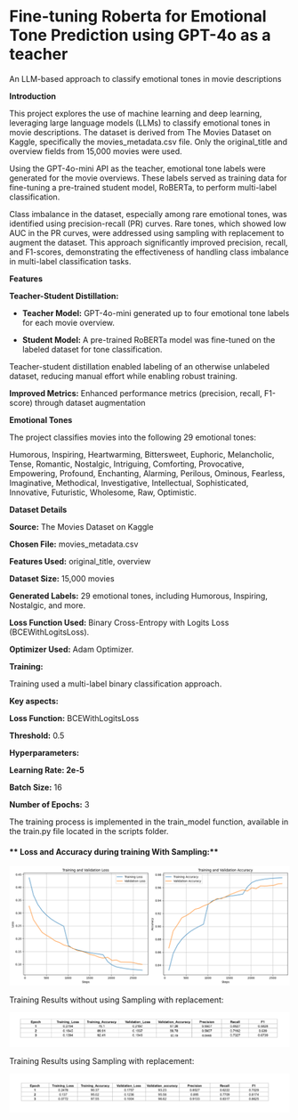 # Fine-tuning Roberta for Emotional Tone Prediction using GPT-4o as a teacher
An LLM-based approach to classify emotional tones in movie descriptions

**Introduction**

This project explores the use of machine learning and deep learning, leveraging large language models (LLMs) to classify emotional tones in movie descriptions. The dataset is derived from The Movies Dataset on Kaggle, specifically the movies_metadata.csv file. Only the original_title and overview fields from 15,000 movies were used.

Using the GPT-4o-mini API as the teacher, emotional tone labels were generated for the movie overviews. These labels served as training data for fine-tuning a pre-trained student model, RoBERTa, to perform multi-label classification.

Class imbalance in the dataset, especially among rare emotional tones, was identified using precision-recall (PR) curves. Rare tones, which showed low AUC in the PR curves, were addressed using sampling with replacement to augment the dataset. This approach significantly improved precision, recall, and F1-scores, demonstrating the effectiveness of handling class imbalance in multi-label classification tasks.

**Features**

**Teacher-Student Distillation:**

* **Teacher Model:** GPT-4o-mini generated up to four emotional tone labels for each movie overview.
  
* **Student Model:** A pre-trained RoBERTa model was fine-tuned on the labeled dataset for tone classification.
  
Teacher-student distillation enabled labeling of an otherwise unlabeled dataset, reducing manual effort while enabling robust training.
 
 **Improved Metrics:** Enhanced performance metrics (precision, recall, F1-score) through dataset augmentation 

**Emotional Tones**

The project classifies movies into the following 29 emotional tones:

Humorous, Inspiring, Heartwarming, Bittersweet, Euphoric, Melancholic, Tense, Romantic, Nostalgic, Intriguing, Comforting, Provocative, Empowering, Profound, Enchanting, Alarming, Perilous, Ominous, Fearless, Imaginative, Methodical, Investigative, Intellectual, Sophisticated, Innovative, Futuristic, Wholesome, Raw, Optimistic.

**Dataset Details**

**Source:** The Movies Dataset on Kaggle

**Chosen File:** movies_metadata.csv

**Features Used:** original_title, overview

**Dataset Size:** 15,000 movies

**Generated Labels:** 29 emotional tones, including Humorous, Inspiring, Nostalgic, and more.

**Loss Function Used:** Binary Cross-Entropy with Logits Loss (BCEWithLogitsLoss).

**Optimizer Used:** Adam Optimizer.

**Training:**

Training used a multi-label binary classification approach. 

**Key aspects:**

**Loss Function:** BCEWithLogitsLoss

**Threshold:** 0.5

**Hyperparameters:**

**Learning Rate: 2e-5**

**Batch Size:** 16

**Number of Epochs:** 3

The training process is implemented in the train_model function, available in the train.py file located in the scripts folder.

#### ** Loss and Accuracy during training With Sampling:**

![Loss and Accuracy during training With Sampling](images/loss_accuracy_tpm.png)

Training Results without using Sampling with replacement:

![Table showing training results without sampling](images/train_results_no_sampling.png)

Training Results using Sampling with replacement:

![Table showing training results using sampling](images/training_results_with_sampling.png)





